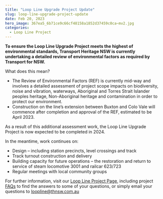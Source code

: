 ```yaml
---
title: "Loop Line Upgrade Project Update"
slug: loop-line-upgrade-project-update
date: Feb 20, 2023
hero_image: 367ea5_6b71ce9c66cf48158a1852d37459c0ca~mv2.jpg
categories:
  - Loop Line Project
---
```



**To ensure the Loop Line Upgrade Project meets the highest of environmental standards, Transport Heritage NSW is currently undertaking a detailed review of environmental factors as required by Transport for NSW.**

What does this mean?

* The Review of Environmental Factors (REF) is currently mid-way and involves a detailed assessment of project scope impacts on biodiversity, noise and vibration, waterways, Aboriginal and Torres Strait Islander peoples heritage, Non-Aboriginal heritage and contamination in order to protect our environment.
* Construction on the line’s extension between Buxton and Colo Vale will commence after completion and approval of the REF, estimated to be April 2023.

As a result of this additional assessment work, the Loop Line Upgrade Project is now expected to be completed in 2024.

In the meantime, work continues on:

* Design – including station precincts, level crossings and track
* Track turnout construction and delivery
* Building capacity for future operations – the restoration and return to service of steam locomotive 3001 and railcar 623/723
* Regular meetings with local community groups

For further information, visit our [Loop Line Project Page](http://www.thnsw.com.au/loop-line), including project [FAQs](http://www.thnsw.com.au/loop-line-faq) to find the answers to some of your questions, or simply email your questions to [loopline@thnsw.com.au](mailto:loopline@thnsw.com.au)
